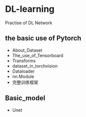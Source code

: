 # DL-learning
Practise of DL Network
## the basic use of Pytorch
  - About_Dataset
  - The_use_of_Tensorboard
  - Transforms
  - dataset_in_torchvision
  - Dataloader
  - nn.Module
  - 完整训练框架

## Basic_model
- Unet
